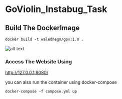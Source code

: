 # GoViolin_Instabug_Task

## Build The DockerImage
```
docker build -t walednegm/gov:1.0 .
```
![alt text](https://github.com/waleednegm/GoViolin_Instabug_Task/blob/main/assets/Screenshot%20from%202022-05-23%2019-26-51.png)
### Access The Website Using 
http://127.0.0.1:8080/

you can also run the container using docker-compose
```
docker-compose -f compose.yml up
```


